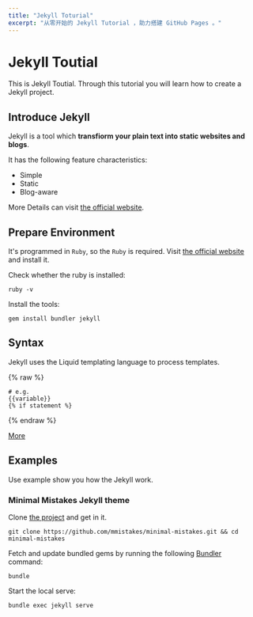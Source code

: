 ```yaml
---
title: "Jekyll Toturial"
excerpt: "从零开始的 Jekyll Tutorial ，助力搭建 GitHub Pages 。"
---
```


# Jekyll Toutial

This is Jekyll Toutial. Through this tutorial you will learn how to create a Jekyll project.

## Introduce Jekyll

Jekyll is a tool which **transfiorm your plain text into static websites and blogs**.

It has the following feature characteristics:

- Simple
- Static
- Blog-aware

More Details can visit [the official website](https://jekyllrb.com).

## Prepare Environment

It's programmed in `Ruby`, so the `Ruby` is required. Visit [the official website](https://www.ruby-lang.org/en/) and install it.

Check whether the ruby is installed:

```shell
ruby -v
```

Install the tools:

```shell
gem install bundler jekyll
```

## Syntax

Jekyll uses the Liquid templating language to process templates.

{% raw %}
```liquid
# e.g.
{{variable}}
{% if statement %}
```
{% endraw %}

[More](https://jekyllrb.com/docs/liquid/)

## Examples

Use example show you how the Jekyll work.

### Minimal Mistakes Jekyll theme

Clone [the project](https://github.com/mmistakes/minimal-mistakes) and get in it.

```shell
git clone https://github.com/mmistakes/minimal-mistakes.git && cd minimal-mistakes
```

Fetch and update bundled gems by running the following [Bundler](http://bundler.io/) command:

```
bundle
```

Start the local serve:

```shell
bundle exec jekyll serve
```

